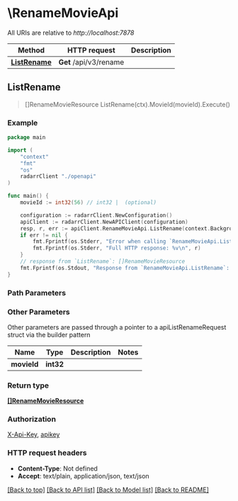 # \RenameMovieApi

All URIs are relative to *http://localhost:7878*

Method | HTTP request | Description
------------- | ------------- | -------------
[**ListRename**](RenameMovieApi.md#ListRename) | **Get** /api/v3/rename | 



## ListRename

> []RenameMovieResource ListRename(ctx).MovieId(movieId).Execute()



### Example

```go
package main

import (
    "context"
    "fmt"
    "os"
    radarrClient "./openapi"
)

func main() {
    movieId := int32(56) // int32 |  (optional)

    configuration := radarrClient.NewConfiguration()
    apiClient := radarrClient.NewAPIClient(configuration)
    resp, r, err := apiClient.RenameMovieApi.ListRename(context.Background()).MovieId(movieId).Execute()
    if err != nil {
        fmt.Fprintf(os.Stderr, "Error when calling `RenameMovieApi.ListRename``: %v\n", err)
        fmt.Fprintf(os.Stderr, "Full HTTP response: %v\n", r)
    }
    // response from `ListRename`: []RenameMovieResource
    fmt.Fprintf(os.Stdout, "Response from `RenameMovieApi.ListRename`: %v\n", resp)
}
```

### Path Parameters



### Other Parameters

Other parameters are passed through a pointer to a apiListRenameRequest struct via the builder pattern


Name | Type | Description  | Notes
------------- | ------------- | ------------- | -------------
 **movieId** | **int32** |  | 

### Return type

[**[]RenameMovieResource**](RenameMovieResource.md)

### Authorization

[X-Api-Key](../README.md#X-Api-Key), [apikey](../README.md#apikey)

### HTTP request headers

- **Content-Type**: Not defined
- **Accept**: text/plain, application/json, text/json

[[Back to top]](#) [[Back to API list]](../README.md#documentation-for-api-endpoints)
[[Back to Model list]](../README.md#documentation-for-models)
[[Back to README]](../README.md)

